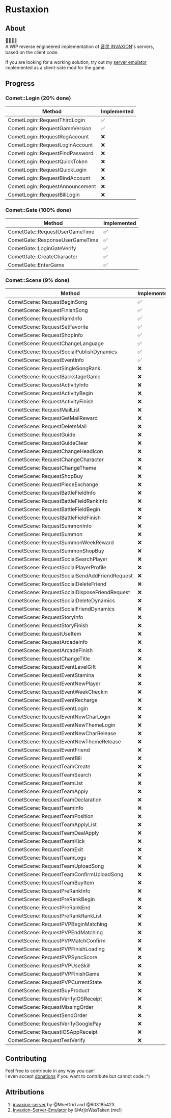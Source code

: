 # Rustaxion

## About

🚧🚧🚧🚧 <br />
A WIP reverse engineered implementation of [音灵 INVAXION](https://store.steampowered.com/app/921630/_INVAXION/)'s servers, based on the client code.

If you are looking for a working solution, try out my [server emulator](https://github.com/rustaxion/old-server-emulator) implemented as a client-side mod for the game.

<!-- progress-start -->
## Progress

### Comet::Login (20% done)

| Method | Implemented |
| --------- | ------- |
| CometLogin::RequestThirdLogin | ✅ |
| CometLogin::RequestGameVersion | ✅ |
| CometLogin::RequestRegAccount | ❌ |
| CometLogin::RequestLoginAccount | ❌ |
| CometLogin::RequestFindPassword | ❌ |
| CometLogin::RequestQuickToken | ❌ |
| CometLogin::RequestQuickLogin | ❌ |
| CometLogin::RequestBindAccount | ❌ |
| CometLogin::RequestAnnouncement | ❌ |
| CometLogin::RequestBiliLogin | ❌ |

### Comet::Gate (100% done)

| Method | Implemented |
| --------- | ------- |
| CometGate::RequestUserGameTime | ✅ |
| CometGate::ResponseUserGameTime | ✅ |
| CometGate::LoginGateVerify | ✅ |
| CometGate::CreateCharacter | ✅ |
| CometGate::EnterGame | ✅ |

### Comet::Scene (9% done)

| Method | Implemented |
| --------- | ------- |
| CometScene::RequestBeginSong | ✅ |
| CometScene::RequestFinishSong | ✅ |
| CometScene::RequestRankInfo | ✅ |
| CometScene::RequestSetFavorite | ✅ |
| CometScene::RequestShopInfo | ✅ |
| CometScene::RequestChangeLanguage | ✅ |
| CometScene::RequestSocialPublishDynamics | ✅ |
| CometScene::RequestEventInfo | ✅ |
| CometScene::RequestSingleSongRank | ❌ |
| CometScene::RequestBackstageGame | ❌ |
| CometScene::RequestActivityInfo | ❌ |
| CometScene::RequestActivityBegin | ❌ |
| CometScene::RequestActivityFinish | ❌ |
| CometScene::RequestMailList | ❌ |
| CometScene::RequestGetMailReward | ❌ |
| CometScene::RequestDeleteMail | ❌ |
| CometScene::RequestGuide | ❌ |
| CometScene::RequestGuideClear | ❌ |
| CometScene::RequestChangeHeadIcon | ❌ |
| CometScene::RequestChangeCharacter | ❌ |
| CometScene::RequestChangeTheme | ❌ |
| CometScene::RequestShopBuy | ❌ |
| CometScene::RequestPieceExchange | ❌ |
| CometScene::RequestBattleFieldInfo | ❌ |
| CometScene::RequestBattleFieldRankInfo | ❌ |
| CometScene::RequestBattleFieldBegin | ❌ |
| CometScene::RequestBattleFieldFinish | ❌ |
| CometScene::RequestSummonInfo | ❌ |
| CometScene::RequestSummon | ❌ |
| CometScene::RequestSummonWeekReward | ❌ |
| CometScene::RequestSummonShopBuy | ❌ |
| CometScene::RequestSocialSearchPlayer | ❌ |
| CometScene::RequestSocialPlayerProfile | ❌ |
| CometScene::RequestSocialSendAddFriendRequest | ❌ |
| CometScene::RequestSocialDeleteFriend | ❌ |
| CometScene::RequestSocialDisposeFriendRequest | ❌ |
| CometScene::RequestSocialDeleteDynamics | ❌ |
| CometScene::RequestSocialFriendDynamics | ❌ |
| CometScene::RequestStoryInfo | ❌ |
| CometScene::RequestStoryFinish | ❌ |
| CometScene::RequestUseItem | ❌ |
| CometScene::RequestArcadeInfo | ❌ |
| CometScene::RequestArcadeFinish | ❌ |
| CometScene::RequestChangeTitle | ❌ |
| CometScene::RequestEventLevelGift | ❌ |
| CometScene::RequestEventStamina | ❌ |
| CometScene::RequestEventNewPlayer | ❌ |
| CometScene::RequestEventWeekCheckin | ❌ |
| CometScene::RequestEventRecharge | ❌ |
| CometScene::RequestEventLogin | ❌ |
| CometScene::RequestEventNewCharLogin | ❌ |
| CometScene::RequestEventNewThemeLogin | ❌ |
| CometScene::RequestEventNewCharRelease | ❌ |
| CometScene::RequestEventNewThemeRelease | ❌ |
| CometScene::RequestEventFriend | ❌ |
| CometScene::RequestEventBili | ❌ |
| CometScene::RequestTeamCreate | ❌ |
| CometScene::RequestTeamSearch | ❌ |
| CometScene::RequestTeamList | ❌ |
| CometScene::RequestTeamApply | ❌ |
| CometScene::RequestTeamDeclaration | ❌ |
| CometScene::RequestTeamInfo | ❌ |
| CometScene::RequestTeamPosition | ❌ |
| CometScene::RequestTeamApplyList | ❌ |
| CometScene::RequestTeamDealApply | ❌ |
| CometScene::RequestTeamKick | ❌ |
| CometScene::RequestTeamExit | ❌ |
| CometScene::RequestTeamLogs | ❌ |
| CometScene::RequestTeamUploadSong | ❌ |
| CometScene::RequestTeamConfirmUploadSong | ❌ |
| CometScene::RequestTeamBuyItem | ❌ |
| CometScene::RequestPreRankInfo | ❌ |
| CometScene::RequestPreRankBegin | ❌ |
| CometScene::RequestPreRankEnd | ❌ |
| CometScene::RequestPreRankRankList | ❌ |
| CometScene::RequestPVPBeginMatching | ❌ |
| CometScene::RequestPVPEndMatching | ❌ |
| CometScene::RequestPVPMatchConfirm | ❌ |
| CometScene::RequestPVPFinishLoading | ❌ |
| CometScene::RequestPVPSyncScore | ❌ |
| CometScene::RequestPVPUseSkill | ❌ |
| CometScene::RequestPVPFinishGame | ❌ |
| CometScene::RequestPVPCurrentState | ❌ |
| CometScene::RequestBuyProduct | ❌ |
| CometScene::RequestVerifyIOSReceipt | ❌ |
| CometScene::RequestMissingOrder | ❌ |
| CometScene::RequestSendOrder | ❌ |
| CometScene::RequestVerifyGooglePay | ❌ |
| CometScene::RequestIOSAppReceipt | ❌ |
| CometScene::RequestTestVerify | ❌ |

<!-- progress-end -->

## Contributing

Feel free to contribute in any way you can! <br />
I even accept [donations](https://github.com/sponsors/ArjixWasTaken) if you want to contribute but cannot code :^)

## Attributions

1. [invaxion-server](https://github.com/603185423/invaxion-server) by @MoeGrid and @603185423
2. [Invaxion-Server-Emulator](https://github.com/rustaxion/old-server-emulator) by @ArjixWasTaken (me!)
